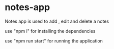 # notes-app

Notes app is used to add , edit and delete a notes 

use "npm i" for installing the dependencies

use "npm run start" for running the application
